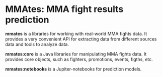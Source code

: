 # MMAtes: MMA fight results prediction

**mmates** is a libraries for working with real-world MMA fights data. It provides a very convenient API for extracting data from different sources data and tools to analyze data.   

**mmates:core** is a Java libraries for manipulating  MMA fights data. It provides core objects, such as fighters, promotions, events, figths, etc.

**mmates:notebooks** is a Jupiter-notebooks for prediction models.
